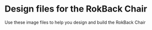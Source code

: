 # Design files for the RokBack Chair	

Use these image files to help you design and build the RokBack Chair
